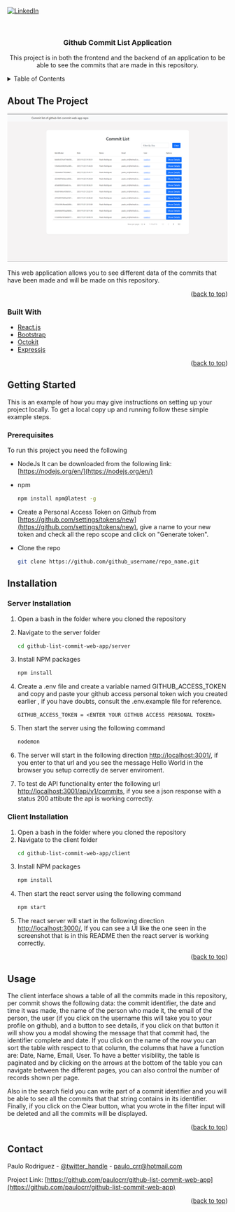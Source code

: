<div id="top"></div>

<!-- PROJECT SHIELDS -->
[![LinkedIn][linkedin-shield]][linkedin-url]



<!-- PROJECT TITLE -->
<br />
<div align="center">
  <h3 align="center">Github Commit List Application</h3>
  <p align="center">
    This project is in both the frontend and the backend of an application to be able to see the commits that are made in this repository.
  </p>
</div>



<!-- TABLE OF CONTENTS -->
<details>
  <summary>Table of Contents</summary>
  <ol>
    <li>
      <a href="#about-the-project">About The Project</a>
      <ul>
        <li><a href="#built-with">Built With</a></li>
      </ul>
    </li>
    <li>
      <a href="#getting-started">Getting Started</a>
      <ul>
        <li><a href="#prerequisites">Prerequisites</a></li>
        <li><a href="#server-installation">Server Installation</a></li>
        <li><a href="#client-installation">Client Installation</a></li>
      </ul>
    </li>
    <li><a href="#usage">Usage</a></li>
    <li><a href="#contact">Contact</a></li>
  </ol>
</details>



<!-- ABOUT THE PROJECT -->
## About The Project

[![Commit List App][product-screenshot]](https://github.com/paulocrr/github-list-commit-web-app)

This web application allows you to see different data of the commits that have been made and will be made on this repository.

<p align="right">(<a href="#top">back to top</a>)</p>



### Built With

* [React.js](https://reactjs.org/)
* [Bootstrap](https://getbootstrap.com)
* [Octokit](https://www.npmjs.com/package/octokit)
* [Expressjs](https://expressjs.com/)

<p align="right">(<a href="#top">back to top</a>)</p>



<!-- GETTING STARTED -->
## Getting Started

This is an example of how you may give instructions on setting up your project locally.
To get a local copy up and running follow these simple example steps.

### Prerequisites

To run this project you need the following
* NodeJs It can be downloaded from the following link: [https://nodejs.org/en/](https://nodejs.org/en/)
* npm
  ```sh
  npm install npm@latest -g
  ```
* Create a Personal Access Token on Github from [https://github.com/settings/tokens/new](https://github.com/settings/tokens/new), give a name to your new token and check all the repo scope and click on "Generate token".

* Clone the repo
   ```sh
   git clone https://github.com/github_username/repo_name.git
   ```

## Installation
### Server Installation
1. Open a bash in the folder where you cloned the repository
2. Navigate to the server folder
    ```sh
    cd github-list-commit-web-app/server
    ```
3. Install NPM packages
   ```sh
   npm install
   ```
4. Create a .env file and create a variable named GITHUB_ACCESS_TOKEN and copy and paste your github access personal token wich you created earlier , if you have doubts, consult the .env.example file for reference.
   ```
   GITHUB_ACCESS_TOKEN = <ENTER YOUR GITHUB ACCESS PERSONAL TOKEN>
   ```
5. Then start the server using the following command
   ```sh
   nodemon
   ```
6. The server will start in the following direction [http://localhost:3001/](http://localhost:3001/), if you enter to that url and you see the message Hello World in the browser you setup correctly de server enviroment.

7. To test de API functionality enter the following url [http://localhost:3001/api/v1/commits](http://localhost:3001/api/v1/commits), if you see a json response with a status 200 attibute the api is working correctly.

### Client Installation
1. Open a bash in the folder where you cloned the repository
2. Navigate to the client folder
    ```sh
    cd github-list-commit-web-app/client
    ```
3. Install NPM packages
   ```sh
   npm install
   ```
4. Then start the react server using the following command
   ```sh
   npm start
   ```
5. The react server will start in the following direction [http://localhost:3000/](http://localhost:3000/), If you can see a UI like the one seen in the screenshot that is in this README then the react server is working correctly. 


<p align="right">(<a href="#top">back to top</a>)</p>


<!-- USAGE EXAMPLES -->
## Usage

The client interface shows a table of all the commits made in this repository, per commit shows the following data: the commit identifier, the date and time it was made, the name of the person who made it, the email of the person, the user (if you click on the username this will take you to your profile on github), and a button to see details, if you click on that button it will show you a modal showing the message that that commit had, the identifier complete and date. If you click on the name of the row you can sort the table with respect to that column, the columns that have a function are: Date, Name, Email, User. To have a better visibility, the table is paginated and by clicking on the arrows at the bottom of the table you can navigate between the different pages, you can also control the number of records shown per page.

Also in the search field you can write part of a commit identifier and you will be able to see all the commits that that string contains in its identifier. Finally, if you click on the Clear button, what you wrote in the filter input will be deleted and all the commits will be displayed.

<p align="right">(<a href="#top">back to top</a>)</p>


<!-- CONTACT -->
## Contact

Paulo Rodriguez - [@twitter_handle](https://twitter.com/paulo_crr) - paulo_crr@hotmail.com

Project Link: [https://github.com/paulocrr/github-list-commit-web-app](https://github.com/paulocrr/github-list-commit-web-app)

<p align="right">(<a href="#top">back to top</a>)</p>



<!-- MARKDOWN LINKS & IMAGES -->
<!-- https://www.markdownguide.org/basic-syntax/#reference-style-links -->
[linkedin-shield]: https://img.shields.io/badge/-LinkedIn-black.svg?style=for-the-badge&logo=linkedin&colorB=555
[linkedin-url]: https://www.linkedin.com/in/paulo-cesar-r-01a2b367/
[product-screenshot]: screenshot.png